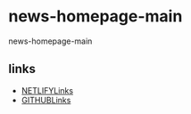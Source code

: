 # news-homepage-main

news-homepage-main

## links

- [NETLIFYLinks](https://fastidious-capybara-8fee7d.netlify.app/)
- [GITHUBLinks](https://github.com/JohnCarloCanada/news-homepage-main)
